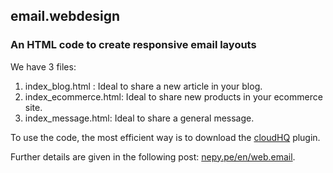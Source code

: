 ## email.webdesign
### An HTML code to create responsive email layouts 

We have 3 files: 

1. index_blog.html : Ideal to share a new article in your blog.
2. index_ecommerce.html: Ideal to share new products in your ecommerce site.
3. index_message.html: Ideal to share a general message.

To use the code, the most efficient way is to download the [cloudHQ](https://www.html-editor-for-gmail.com/) plugin.

Further details are given in the following post: [nepy.pe/en/web.email](http://www.nepy.pe/en/programming/send-emails-using-html-css-web-programming-for-beginners/). 
